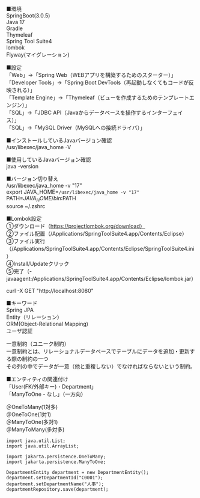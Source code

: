 ■環境<br>
SpringBoot(3.0.5)<br>
Java 17<br>
Gradle<br>
Thymeleaf<br>
Spring Tool Suite4<br>
lombok<br>
Flyway(マイグレーション)<br>

■設定<br>
「Web」→「Spring Web（WEBアプリを構築するためのスターター）」<br>
「Developer Tools」→「Spring Boot DevTools（再起動しなくてもコードが反映される）」<br>
「Template Engine」→「Thymeleaf（ビューを作成するためのテンプレートエンジン）」<br>
「SQL」→「JDBC API（Javaからデータベースを操作するインターフェイス）」<br>
「SQL」→「MySQL Driver（MySQLへの接続ドライバ）」<br>

■インストールしているJavaバージョン確認<br>
/usr/libexec/java_home -V<br>

■使用しているJavaバージョン確認<br>
java -version<br>

■バージョン切り替え<br>
/usr/libexec/java_home -v "17"<br>
export JAVA_HOME=`/usr/libexec/java_home -v "17"`<br>
PATH=$JAVA_HOME/bin:$PATH<br>
source ~/.zshrc<br>

■Lombok設定<br>
①ダウンロード（https://projectlombok.org/download）<br>
②ファイル配置（/Applications/SpringToolSuite4.app/Contents/Eclipse）<br>
③ファイル実行（/Applications/SpringToolSuite4.app/Contents/Eclipse/SpringToolSuite4.ini）<br>
④Install/Updateクリック<br>
⑤完了（-javaagent:/Applications/SpringToolSuite4.app/Contents/Eclipse/lombok.jar）<br>

curl -X GET "http://localhost:8080"<br>

■キーワード<br>
Spring JPA<br>
Entity（リレーション）<br>
ORM(Object-Relational Mapping)<br>
ユーザ認証<br>

一意制約（ユニーク制約）<br>
一意制約とは、リレーショナルデータベースでテーブルにデータを追加・更新する際の制約の一つ<br>
その列の中でデータが一意（他と重複しない）でなければならないという制約。<br>

■エンティティの関連付け<br>
「User(FK/外部キー)・Department」<br>
「ManyToOne・なし」（一方向）

＠OneToMany(1対多)<br>
＠OneToOne(1対1)<br>
＠ManyToOne(多対1)<br>
＠ManyToMany(多対多)<br>

```
import java.util.List;
import java.util.ArrayList;

import jakarta.persistence.OneToMany;
import jakarta.persistence.ManyToOne;

DepartmentEntity department = new DepartmentEntity();
department.setDepartmentId("C0001");
department.setDepartmentName("人事");
departmentRepository.save(department);
```